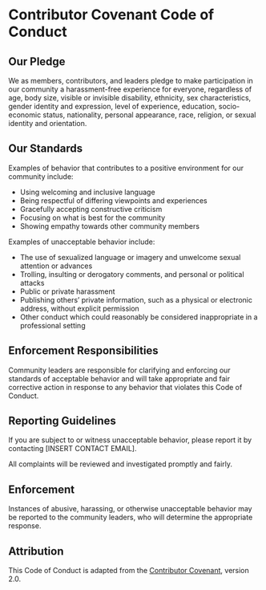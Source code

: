 # Contributor Covenant Code of Conduct

## Our Pledge

We as members, contributors, and leaders pledge to make participation in our community a harassment-free experience for everyone, regardless of age, body size, visible or invisible disability, ethnicity, sex characteristics, gender identity and expression, level of experience, education, socio-economic status, nationality, personal appearance, race, religion, or sexual identity and orientation.

## Our Standards

Examples of behavior that contributes to a positive environment for our community include:

- Using welcoming and inclusive language
- Being respectful of differing viewpoints and experiences
- Gracefully accepting constructive criticism
- Focusing on what is best for the community
- Showing empathy towards other community members

Examples of unacceptable behavior include:

- The use of sexualized language or imagery and unwelcome sexual attention or advances
- Trolling, insulting or derogatory comments, and personal or political attacks
- Public or private harassment
- Publishing others’ private information, such as a physical or electronic address, without explicit permission
- Other conduct which could reasonably be considered inappropriate in a professional setting

## Enforcement Responsibilities

Community leaders are responsible for clarifying and enforcing our standards of acceptable behavior and will take appropriate and fair corrective action in response to any behavior that violates this Code of Conduct.

## Reporting Guidelines

If you are subject to or witness unacceptable behavior, please report it by contacting [INSERT CONTACT EMAIL].

All complaints will be reviewed and investigated promptly and fairly.

## Enforcement

Instances of abusive, harassing, or otherwise unacceptable behavior may be reported to the community leaders, who will determine the appropriate response.

## Attribution

This Code of Conduct is adapted from the [Contributor Covenant][homepage], version 2.0.

[homepage]: https://www.contributor-covenant.org
